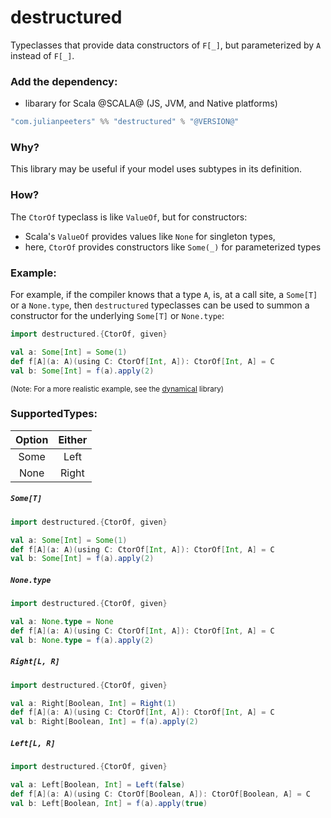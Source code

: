 # destructured

Typeclasses that provide data constructors of `F[_]`, but parameterized by `A`
instead of `F[_]`.

### Add the dependency:
 - libarary for Scala @SCALA@ (JS, JVM, and Native platforms)
 
```scala
"com.julianpeeters" %% "destructured" % "@VERSION@"
```

### Why?

This library may be useful if your model uses subtypes in its definition.

### How?

The `CtorOf` typeclass is like `ValueOf`, but for constructors:
 - Scala's `ValueOf` provides values like `None` for singleton types,
 - here, `CtorOf` provides constructors like `Some(_)` for parameterized types

### Example:

For example, if the compiler knows that a type `A`, is, at a call site, a
`Some[T]` or a `None.type`, then `destructured` typeclasses can be used to
summon a constructor for the underlying `Some[T]` or `None.type`:

```scala mdoc:reset
import destructured.{CtorOf, given}

val a: Some[Int] = Some(1)
def f[A](a: A)(using C: CtorOf[Int, A]): CtorOf[Int, A] = C
val b: Some[Int] = f(a).apply(2)
```

<small>(Note: For a more realistic example, see the [dynamical](https://github.com/julianpeeters/dynamical) library)</small>

### SupportedTypes:

| Option | Either   | 
| :---:  |  :---:   | 
| Some   | Left     | 
| None   | Right    | 


##### `Some[T]`

```scala mdoc:reset
import destructured.{CtorOf, given}

val a: Some[Int] = Some(1)
def f[A](a: A)(using C: CtorOf[Int, A]): CtorOf[Int, A] = C
val b: Some[Int] = f(a).apply(2)
```

##### `None.type`

```scala mdoc:reset
import destructured.{CtorOf, given}

val a: None.type = None
def f[A](a: A)(using C: CtorOf[Int, A]): CtorOf[Int, A] = C
val b: None.type = f(a).apply(2)
```

##### `Right[L, R]`

```scala mdoc:reset
import destructured.{CtorOf, given}

val a: Right[Boolean, Int] = Right(1)
def f[A](a: A)(using C: CtorOf[Int, A]): CtorOf[Int, A] = C
val b: Right[Boolean, Int] = f(a).apply(2)
```

##### `Left[L, R]`

```scala mdoc:reset
import destructured.{CtorOf, given}

val a: Left[Boolean, Int] = Left(false)
def f[A](a: A)(using C: CtorOf[Boolean, A]): CtorOf[Boolean, A] = C
val b: Left[Boolean, Int] = f(a).apply(true)
```